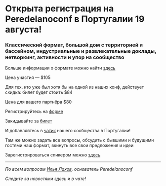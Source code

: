 # Открыта регистрация на **Peredelanoconf** в Португалии 19 августа!

### Классический формат, большой дом с территорией и бассейном, индустриальные и развлекательные доклады, нетворкинг, активности и упор на сообщество

Больше информации о формате можно найти [здесь](/./confs/standard.md)

Цена участия — $105

Для тех, кто уже был хотя бы на одной из наших конф, действует скидка: билет будет стоить $84

Цена для вашего партнёра $80

Регистрируйтесь на [форме](https://docs.google.com/forms/d/1op5NiduqMxhQkzpY-sMTkIGz3OQPXBnGOX5LKgkJlSk)

Закидывайте за [билет](/./guides/how-to-pay.md)

И добавляйтесь в [чатик](https://t.me/peredelanoconflisbon) нашего сообщества в Португалии! 

Там же можно задать все вопросы, обсудить с бывшими и будущими гостями наш формат, вкинуть все свои предложения и идеи

Зарегистрироваться спикером можно [здесь](/./guides/tech-speech.md)

---

_По всем вопросам [Илья Лахов](https://t.me/ilakhov), основатель Peredelanoconf_

_Следите за новостями здесь и в чате!_
